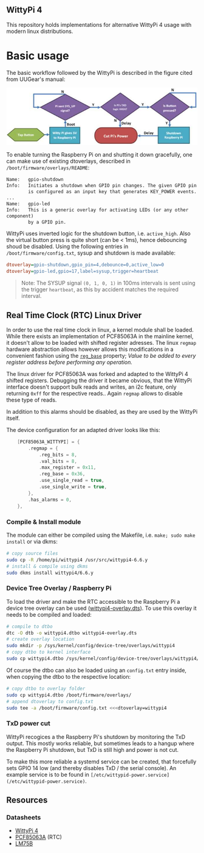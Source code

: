 WittyPi 4
---

This repository holds implementations for alternative WittyPi 4 usage with modern linux distributions.

# Basic usage

The basic workflow followed by the WittyPi is described in the figure cited from UUGear's manual:

![WittyPi basic workflow, as seen in UUGear's user manual, Chapter 4.](img/wittypi_workflow.jpg)

To enable turning the Raspberry Pi on and shutting it down gracefully, one can make use of existing dtoverlays, described in `/boot/firmware/overlays/README`:

```
Name:   gpio-shutdown
Info:   Initiates a shutdown when GPIO pin changes. The given GPIO pin
        is configured as an input key that generates KEY_POWER events.
...
Name:   gpio-led
Info:   This is a generic overlay for activating LEDs (or any other component)
        by a GPIO pin.
```

WittyPi uses inverted logic for the shutdown button, i.e. `active_high`. Also the virtual button press is quite short (can be < 1ms), hence debouncing shoud be disabled. Using the following entries in `/boot/firmware/config.txt`, sysup and shutdown is made available:

```ini
dtoverlay=gpio-shutdown,gpio_pin=4,debounce=0,active_low=0
dtoverlay=gpio-led,gpio=17,label=sysup,trigger=heartbeat
```

> Note: The SYSUP signal `(0, 1, 0, 1)` in 100ms intervals is sent using the trigger `heartbeat`, as this by accident matches the required interval. 

## Real Time Clock (RTC) Linux Driver

In order to use the real time clock in linux, a kernel module shall be loaded. While there exists an implementation of PCF85063A in the mainline kernel, it doesn't allow to be loaded with shifted register adresses. The linux `regmap` hardware abstraction allows however allows this modifications in a convenient fashion using the [`reg_base`](https://elixir.bootlin.com/linux/latest/source/include/linux/regmap.h#L260) property; *Value to be added to every register address before performing any operation.*

The linux driver for PCF85063A was forked and adapted to the WittyPi 4 shifted registers. Debugging the driver it became obvious, that the WittyPi interface doesn't support bulk reads and writes, an i2c feature, only returning `0xff` for the respective reads.. Again `regmap` allows to disable these type of reads. 

In addition to this alarms should be disabled, as they are used by the WittyPi itself.

The device configuration for an adapted driver looks like this:

```c
	[PCF85063A_WITTYPI] = {
		.regmap = {
			.reg_bits = 8,
			.val_bits = 8,
			.max_register = 0x11,
			.reg_base = 0x36,
			.use_single_read = true,
			.use_single_write = true,
		},
		.has_alarms = 0,
	},
```

### Compile & Install module

The module can either be compiled using the Makefile, i.e. `make; sudo make install` or via dkms:

```bash
# copy source files
sudo cp -R /home/pi/wittypi4 /usr/src/wittypi4-6.6.y
# install & compile using dkms
sudo dkms install wittypi4/6.6.y
```

### Device Tree Overlay / Raspberry Pi

To load the driver and make the RTC accessible to the Raspberry Pi a device tree overlay can be used ([wittypi4-overlay.dts](./wittypi4-overlay.dts)). To use this overlay it needs to be compiled and loaded:

```bash
# compile to dtbo 
dtc -O dtb -o wittypi4.dtbo wittypi4-overlay.dts
# create overlay location
sudo mkdir -p /sys/kernel/config/device-tree/overlays/wittypi4
# copy dtbo to kernel interface
sudo cp wittypi4.dtbo /sys/kernel/config/device-tree/overlays/wittypi4/dtbo
```

Of course the dtbo can also be loaded using an `config.txt` entry inside, when copying the dtbo to the respective location:

```bash
# copy dtbo to overlay folder
sudo cp wittypi4.dtbo /boot/firmware/overlays/
# append dtoverlay to config.txt
sudo tee -a /boot/firmware/config.txt <<<dtoverlay=wittypi4
```

### TxD power cut

WittyPi recogices a the Raspberry Pi's shutdown by monitoring the TxD output. This mostly works reliable, but sometimes leads to a hangup where the Raspberry Pi shutdown, but TxD is still high and power is not cut. 

To make this more reliable a systemd service can be created, that forcefully sets GPIO 14 low (and thereby disables TxD / the serial console). An example service is to be found in `[/etc/wittypid-power.service](/etc/wittypid-power.service)`.

## Resources

### Datasheets
- [WittyPi 4](https://www.uugear.com/doc/WittyPi4_UserManual.pdf)
- [PCF85063A](https://www.nxp.com/docs/en/data-sheet/PCF85063A.pdf) (RTC)
- [LM75B](https://www.ti.com/lit/ds/symlink/lm75b.pdf)
